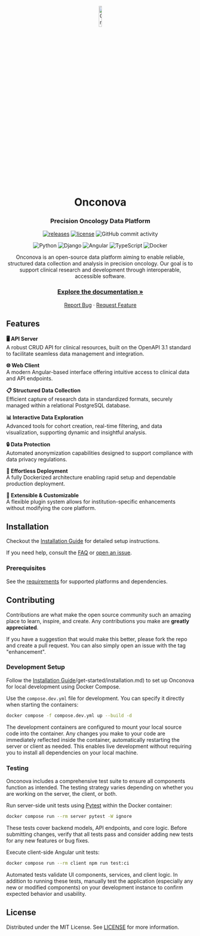 <br />
<div align="center">
    <a href="https://github.com/luisfabib/onconova">
        <picture>
            <source srcset="docs/src/assets/img/logo-white.svg" media="(prefers-color-scheme: dark)" width="12%"/>
            <img src="docs/src/assets/img/logo.svg" alt="Onconova Logo" width="12%"/>
        </picture>
    </a>
    <h1>Onconova</h1>
    <h3>Precision Oncology Data Platform</h3>

[![releases](https://img.shields.io/github/v/release/luisfabib/onconova)](https://github.com/luisfabib/onconova)
[![license](https://img.shields.io/github/license/luisfabib/onconova.svg)](https://github.com/luisfabib/onconova/blob/main/LICENSE)
![GitHub commit activity](https://img.shields.io/github/commit-activity/y/luisfabib/onconova)

![Python](https://img.shields.io/badge/python-3670A0?style=for-the-badge&logo=python&logoColor=ffdd54)
![Django](https://img.shields.io/badge/django-%23092E20.svg?style=for-the-badge&logo=django&logoColor=white)
![Angular](https://img.shields.io/badge/angular-%23DD0031.svg?style=for-the-badge&logo=angular&logoColor=white)
![TypeScript](https://img.shields.io/badge/typescript-%23007ACC.svg?style=for-the-badge&logo=typescript&logoColor=white)
![Docker](https://img.shields.io/badge/docker-%230db7ed.svg?style=for-the-badge&logo=docker&logoColor=white)


  <p align="center">
    Onconova is an open-source data platform aiming to enable reliable, structured data collection and analysis in precision oncology. 
    Our goal is to support clinical research and development through interoperable, accessible software.
    <br />
    <h3><a href="https://onconova.github.io/docs/latest/">Explore the documentation »</a></h3>
    <a href="https://github.com/luisfabib/onconova/issues/new?labels=bug&template=bug-report---.md">Report Bug</a>
    ·
    <a href="https://github.com/luisfabib/onconova/issues/new?labels=enhancement&template=feature-request---.md">Request Feature</a>
  </p>
</div>


## Features

**🖥️ API Server**  
A robust CRUD API for clinical resources, built on the OpenAPI 3.1 standard to facilitate seamless data management and integration.

**🌐 Web Client**  
A modern Angular-based interface offering intuitive access to clinical data and API endpoints.

**📋 Structured Data Collection**  
Efficient capture of research data in standardized formats, securely managed within a relational PostgreSQL database.

**📊 Interactive Data Exploration**  
Advanced tools for cohort creation, real-time filtering, and data visualization, supporting dynamic and insightful analysis.

**🔒 Data Protection**  
Automated anonymization capabilities designed to support compliance with data privacy regulations.

**🚀 Effortless Deployment**  
A fully Dockerized architecture enabling rapid setup and dependable production deployment.

**🧩 Extensible & Customizable**  
A flexible plugin system allows for institution-specific enhancements without modifying the core platform.

## Installation

Checkout the [Installation Guide](https://onconova.github.io/docs/latest/get-started/installation/) for detailed setup instructions.

If you need help, consult the [FAQ](https://onconova.github.io/docs/latest/faq/) or [open an issue](https://github.com/luisfabib/onconova/issues).

### Prerequisites

See the [requirements](https://onconova.github.io/docs/latest/get-started/requirements/) for supported platforms and dependencies.


<!-- CONTRIBUTING -->
## Contributing

Contributions are what make the open source community such an amazing place to learn, inspire, and create. Any contributions you make are **greatly appreciated**.

If you have a suggestion that would make this better, please fork the repo and create a pull request. You can also simply open an issue with the tag "enhancement".

### Development Setup

Follow the [Installation Guide](https://onconova.github.io/docs/latest)/get-started/installation.md) to set up Onconova for local development using Docker Compose.

Use the `compose.dev.yml` file for development. You can specify it directly when starting the containers:
```sh
docker compose -f compose.dev.yml up --build -d
```

The development containers are configured to mount your local source code into the container. Any changes you make to your code are immediately reflected inside the container, automatically restarting the server or client as needed. This enables live development without requiring you to install all dependencies on your local machine.

### Testing

Onconova includes a comprehensive test suite to ensure all components function as intended. The testing strategy varies depending on whether you are working on the server, the client, or both.

Run server-side unit tests using [Pytest](https://docs.pytest.org/en/stable/) within the Docker container:
```sh
docker compose run --rm server pytest -W ignore
```
These tests cover backend models, API endpoints, and core logic. Before submitting changes, verify that all tests pass and consider adding new tests for any new features or bug fixes.

Execute client-side Angular unit tests:
```sh
docker compose run --rm client npm run test:ci
```
Automated tests validate UI components, services, and client logic. In addition to running these tests, manually test the application (especially any new or modified components) on your development instance to confirm expected behavior and usability.

<!-- LICENSE -->
## License

Distributed under the MIT License. See [LICENSE](https://github.com/luisfabib/onconova?tab=MIT-1-ov-file) for more information.
